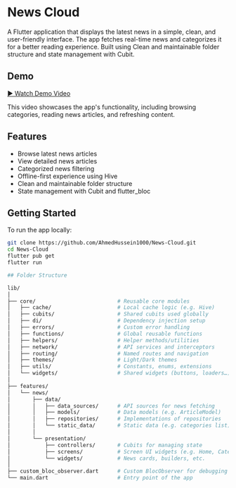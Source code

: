 # News Cloud

A Flutter application that displays the latest news in a simple, clean, and user-friendly interface. The app fetches real-time news and categorizes it for a better reading experience. Built using Clean and maintainable folder structure and state management with Cubit.

## Demo

[▶️ Watch Demo Video](https://drive.google.com/file/d/15ay2_y2mncf3IAx0xHBxrkzyQb6GgzXS/view?usp=drivesdk)

This video showcases the app's functionality, including browsing categories, reading news articles, and refreshing content.

## Features

- Browse latest news articles
- View detailed news articles
- Categorized news filtering
- Offline-first experience using Hive
- Clean and maintainable folder structure
- State management with Cubit and flutter_bloc

## Getting Started

To run the app locally:

```bash
git clone https://github.com/AhmedHussein1000/News-Cloud.git
cd News-Cloud
flutter pub get
flutter run

## Folder Structure

lib/
│
├── core/                          # Reusable core modules
│   ├── cache/                     # Local cache logic (e.g. Hive)
│   ├── cubits/                    # Shared cubits used globally
│   ├── di/                        # Dependency injection setup
│   ├── errors/                    # Custom error handling
│   ├── functions/                 # Global reusable functions
│   ├── helpers/                   # Helper methods/utilities
│   ├── network/                   # API services and interceptors
│   ├── routing/                   # Named routes and navigation
│   ├── themes/                    # Light/Dark themes
│   ├── utils/                     # Constants, enums, extensions
│   └── widgets/                   # Shared widgets (buttons, loaders…)
│
├── features/
│   └── news/
│       ├── data/
│       │   ├── data_sources/      # API sources for news fetching
│       │   ├── models/            # Data models (e.g. ArticleModel)
│       │   ├── repositories/      # Implementations of repositories
│       │   └── static_data/       # Static data (e.g. categories list)
│       │
│       └── presentation/
│           ├── controllers/       # Cubits for managing state
│           ├── screens/           # Screen UI widgets (e.g. Home, Category)
│           └── widgets/           # News cards, builders, etc.
│
├── custom_bloc_observer.dart      # Custom BlocObserver for debugging
└── main.dart                      # Entry point of the app

 
